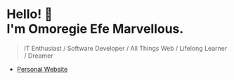 # Hello! :wave: <br>I'm Omoregie Efe Marvellous.    
> IT Enthusiast / Software Developer    / All Things Web / Lifelong Learner / Dreamer

* [Personal Website](https://www.efe.ng "Personal Website")
